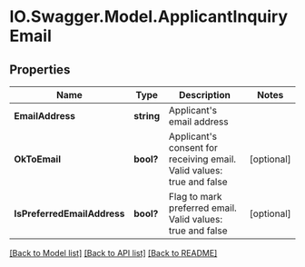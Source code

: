 # IO.Swagger.Model.ApplicantInquiryEmail
## Properties

Name | Type | Description | Notes
------------ | ------------- | ------------- | -------------
**EmailAddress** | **string** | Applicant&#x27;s email address | 
**OkToEmail** | **bool?** | Applicant&#x27;s consent for receiving email. Valid values: true and false | [optional] 
**IsPreferredEmailAddress** | **bool?** | Flag to mark preferred email. Valid values: true and false | [optional] 

[[Back to Model list]](../README.md#documentation-for-models) [[Back to API list]](../README.md#documentation-for-api-endpoints) [[Back to README]](../README.md)

